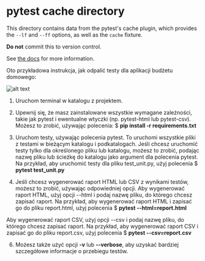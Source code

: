 # pytest cache directory #

This directory contains data from the pytest's cache plugin,
which provides the `--lf` and `--ff` options, as well as the `cache` fixture.

**Do not** commit this to version control.

See [the docs](https://docs.pytest.org/en/stable/how-to/cache.html) for more information.


Oto przykładowa instrukcja, jak odpalić testy dla aplikacji budżetu domowego:

![alt text](file:///C:/Users/Ola/Downloads/undraw_to_do_list_re_9nt7.svg)

1. Uruchom terminal w katalogu z projektem.

2. Upewnij się, że masz zainstalowane wszystkie wymagane zależności, takie jak pytest i ewentualne wtyczki (np. pytest-html lub pytest-csv). Możesz to zrobić, używając polecenia:
$ **pip install -r requirements.txt**

3. Uruchom testy, używając polecenia pytest. To uruchomi wszystkie pliki z testami w bieżącym katalogu i podkatalogach.
Jeśli chcesz uruchomić testy tylko dla określonego pliku lub katalogu, możesz to zrobić, podając nazwę pliku lub ścieżkę do katalogu jako argument dla polecenia pytest. Na przykład, aby uruchomić testy dla pliku test_unit.py, użyj polecenia 
$ **pytest test_unit.py**

4. Jeśli chcesz wygenerować raport HTML lub CSV z wynikami testów, możesz to zrobić, używając odpowiedniej opcji. Aby wygenerować raport HTML, użyj opcji --html i podaj nazwę pliku, do którego chcesz zapisać raport. Na przykład, aby wygenerować raport HTML i zapisać go do pliku report.html, użyj polecenia 
$ **pytest --html=report.html**

Aby wygenerować raport CSV, użyj opcji --csv i podaj nazwę pliku, do którego chcesz zapisać raport. Na przykład, aby wygenerować raport CSV i zapisać go do pliku report.csv, użyj polecenia 
$ **pytest --csv=report.csv**

6. Możesz także użyć opcji **-v** lub **--verbose**, aby uzyskać bardziej szczegółowe informacje o przebiegu testów.